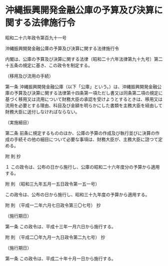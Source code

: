 # 沖縄振興開発金融公庫の予算及び決算に関する法律施行令

昭和二十六年政令第百九十一号

沖縄振興開発金融公庫の予算及び決算に関する法律施行令

内閣は、公庫の予算及び決算に関する法律（昭和二十六年法律第九十九号）第二十五条の規定に基き、この政令を制定する。

（移用及び流用の手続）

第一条 沖縄振興開発金融公庫（以下「公庫」という。）は、沖縄振興開発金融公庫の予算及び決算に関する法律第十四条第一項ただし書又は同条第二項の規定に基づく移用又は流用について財務大臣の承認を受けようとするときは、移用又は流用を必要とする理由、科目及び金額を明らかにした書類を主務大臣を経由して財務大臣に送付しなければならない。

（実施細目）

第二条 前条に規定するもののほか、公庫の予算の作成及び執行並びに決算の作成の手続その他の細目について必要な事項は、財務大臣が、主務大臣に諮つて定める。

附 則 抄

１ この政令は、公布の日から施行し、公庫の昭和二十六年度分の予算から適用する。

附 則 （昭和三九年五月一五日政令第一五一号）

この政令は、公布の日から施行し、昭和三十九年度の予算から適用する。

附 則 （平成一二年六月七日政令第三〇七号） 抄

（施行期日）

第一条 この政令は、平成十三年一月六日から施行する。

附 則 （平成二〇年九月一九日政令第二九七号） 抄

（施行期日）

第一条 この政令は、平成二十年十月一日から施行する。
